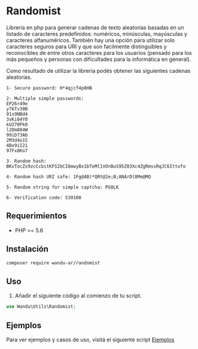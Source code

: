 # Randomist

Librería en php para generar cadenas de texto aleatorias basadas en un listado de caracteres predefinidos: numéricos, minúsculas, mayúsculas y caracteres alfanuméricos. También hay una opción para utilizar solo caracteres seguros para URI y que son facilmente distinguibles y reconocibles de entre otros caracteres para los usuarios (pensado para los más pequeños y personas con dificultades para la informática en general).

Como resultado de utilizar la librería podés obtener las siguientes cadenas aleatorias.

```
1- Secure password: H*4qjcf4p8HB 

2- Multiple simple passwords:
EP26r49e
y76Tv30B
91s9NBd4
3vKi04Y0
kU270Pk0
l2Om884W
99iD73Ab
2M3d4o1S
4Bx9iI21
97Fx8Ko7

3- Random hash: BKxTocZs9zcCcbitKFS2bCI6mwyBx1bTeMl1VOnBuS95Z03Xc4ZgRmssRqJC6Ittofo

4- Random hash URI safe: 1Fg@4B)*QRt@2e;B;ANArD(8Me@MQ

5- Random string for simple captcha: PG8LK

6- Verification code: 539108
```

## Requerimientos

- PHP >= 5.6

## Instalación

```sh
composer require wandu-ar/randomist
```

## Uso

1. Añadir el siguiente código al comienzo de tu script.

```php
use Wandu\Utils\Randomist;
```

## Ejemplos

Para ver ejemplos y casos de uso, visitá el siguiente script [Ejemplos](../examples/index.php)

